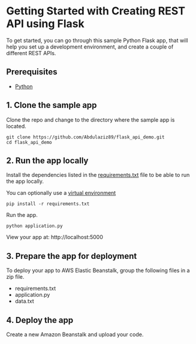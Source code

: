 # Getting Started with Creating REST API using Flask

To get started, you can go through this sample Python Flask app, that will help you set up a development environment, and create a couple of different REST APIs.



## Prerequisites

* [Python](https://www.python.org/downloads/)

## 1. Clone the sample app

Clone the repo and change to the directory where the sample app is located.
  ```
git clone https://github.com/Abdulaziz89/flask_api_demo.git
cd flask_api_demo
  ```


## 2. Run the app locally

Install the dependencies listed in the [requirements.txt](https://pip.readthedocs.io/en/stable/user_guide/#requirements-files) file to be able to run the app locally.

You can optionally use a [virtual environment](https://packaging.python.org/installing/#creating-and-using-virtual-environments)
  ```
pip install -r requirements.txt
  ```

Run the app.
  ```
python application.py
  ```

 View your app at: http://localhost:5000

## 3. Prepare the app for deployment

To deploy your app to AWS Elastic Beanstalk, group the following files in a zip file. 

- requirements.txt
- application.py
- data.txt

## 4. Deploy the app

Create a new Amazon Beanstalk and upload your code. 

